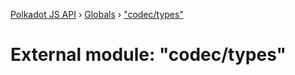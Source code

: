 [Polkadot JS API](../README.md) › [Globals](../globals.md) › ["codec/types"](_codec_types_.md)

# External module: "codec/types"


